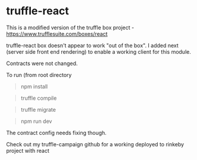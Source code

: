 # truffle-react

This is a modified version of the truffle box project - https://www.trufflesuite.com/boxes/react

truffle-react box doesn't appear to work "out of the box". I added next (server side front end rendering) to enable a working client for this module. 

Contracts were not changed.


To run (from root directory
>npm install

>truffle compile

>truffle migrate

>npm run dev


The contract config needs fixing though.

Check out my truffle-campaign github for a working deployed to rinkeby project with react
